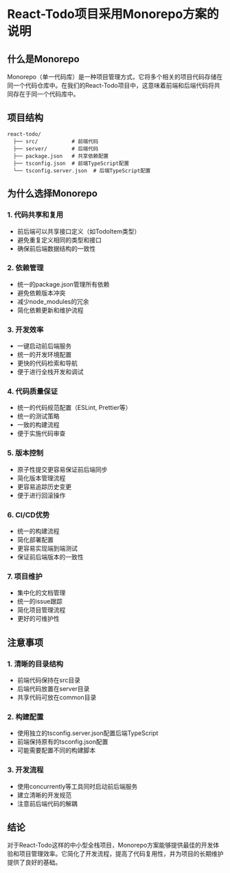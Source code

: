 # React-Todo项目采用Monorepo方案的说明

## 什么是Monorepo
Monorepo（单一代码库）是一种项目管理方式，它将多个相关的项目代码存储在同一个代码仓库中。在我们的React-Todo项目中，这意味着前端和后端代码将共同存在于同一个代码库中。

## 项目结构
```
react-todo/
  ├── src/           # 前端代码
  ├── server/        # 后端代码
  ├── package.json   # 共享依赖配置
  ├── tsconfig.json  # 前端TypeScript配置
  └── tsconfig.server.json  # 后端TypeScript配置
```

## 为什么选择Monorepo

### 1. 代码共享和复用
- 前后端可以共享接口定义（如TodoItem类型）
- 避免重复定义相同的类型和接口
- 确保前后端数据结构的一致性

### 2. 依赖管理
- 统一的package.json管理所有依赖
- 避免依赖版本冲突
- 减少node_modules的冗余
- 简化依赖更新和维护流程

### 3. 开发效率
- 一键启动前后端服务
- 统一的开发环境配置
- 更快的代码检索和导航
- 便于进行全栈开发和调试

### 4. 代码质量保证
- 统一的代码规范配置（ESLint, Prettier等）
- 统一的测试策略
- 一致的构建流程
- 便于实施代码审查

### 5. 版本控制
- 原子性提交更容易保证前后端同步
- 简化版本管理流程
- 更容易追踪历史变更
- 便于进行回滚操作

### 6. CI/CD优势
- 统一的构建流程
- 简化部署配置
- 更容易实现端到端测试
- 保证前后端版本的一致性

### 7. 项目维护
- 集中化的文档管理
- 统一的issue跟踪
- 简化项目管理流程
- 更好的可维护性

## 注意事项

### 1. 清晰的目录结构
- 前端代码保持在src目录
- 后端代码放置在server目录
- 共享代码可放在common目录

### 2. 构建配置
- 使用独立的tsconfig.server.json配置后端TypeScript
- 前端保持原有的tsconfig.json配置
- 可能需要配置不同的构建脚本

### 3. 开发流程
- 使用concurrently等工具同时启动前后端服务
- 建立清晰的开发规范
- 注意前后端代码的解耦

## 结论
对于React-Todo这样的中小型全栈项目，Monorepo方案能够提供最佳的开发体验和项目管理效率。它简化了开发流程，提高了代码复用性，并为项目的长期维护提供了良好的基础。 